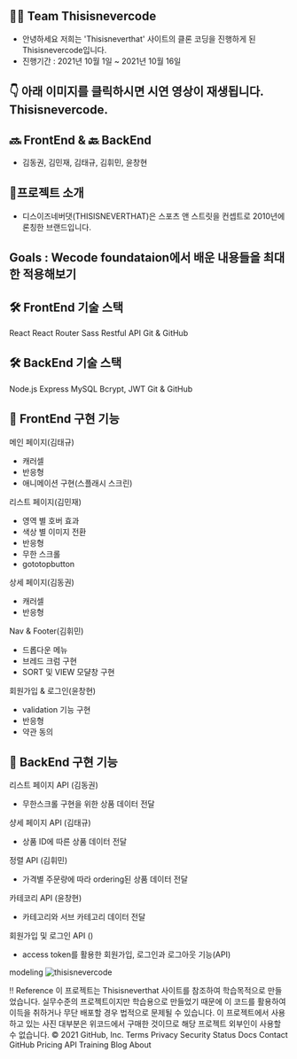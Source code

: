 ## 👨‍💻 Team Thisisnevercode

- 안녕하세요 저희는 'Thisisneverthat' 사이트의 클론 코딩을 진행하게 된 Thisisnevercode입니다.
- 진행기간 : 2021년 10월 1일 ~ 2021년 10월 16일

## 👇 아래 이미지를 클릭하시면 시연 영상이 재생됩니다. Thisisnevercode.

## 🔜 FrontEnd & 🔙 BackEnd

- 김동권, 김민재, 김태규, 김휘민, 윤창현 

## 🌟프로젝트 소개

- 디스이즈네버댓(THISISNEVERTHAT)은 스포츠 앤 스트릿을 컨셉트로 2010년에 론칭한 브랜드입니다. 

## Goals : Wecode foundataion에서 배운 내용들을 최대한 적용해보기

## 🛠 FrontEnd 기술 스택
React
React Router
Sass
Restful API
Git & GitHub

## 🛠 BackEnd 기술 스택
Node.js
Express
MySQL
Bcrypt, JWT
Git & GitHub

## 🌈 FrontEnd 구현 기능

메인 페이지(김태규)
- 캐러셀
- 반응형
- 애니메이션 구현(스플래시 스크린)

리스트 페이지(김민재)
- 영역 별 호버 효과
- 색상 별 이미지 전환
- 반응형
- 무한 스크롤
- gototopbutton 

상세 페이지(김동권)
- 캐러셀
- 반응형

Nav & Footer(김휘민)
- 드롭다운 메뉴
- 브레드 크럼 구현
- SORT 및 VIEW 모댤창 구현


회원가입 & 로그인(윤창현)
- validation 기능 구현
- 반응형
- 약관 동의

## 🌈 BackEnd 구현 기능

리스트 페이지 API (김동권)
- 무한스크롤 구현을 위한 상품 데이터 전달

샹세 페이지 API (김태규)
- 상품 ID에 따른 상품 데이터 전달
 
정렬 API (김휘민)
- 가격별 주문량에 따라 ordering된 상품 데이터 전달

카테코리 API (윤창현)
- 카테고리와 서브 카테고리 데이터 전달

회원가입 및 로그인 API ()
- access token를 활용한 회원가입, 로그인과 로그아웃 기능(API)


modeling
![thisisnevercode](https://user-images.githubusercontent.com/81890292/137630227-ce64a667-bb65-4a43-8b04-dba5f07a4f87.png)


‼️ Reference
이 프로젝트는 Thisisneverthat 사이트를 참조하여 학습목적으로 만들었습니다.
실무수준의 프로젝트이지만 학습용으로 만들었기 때문에 이 코드를 활용하여 이득을 취하거나 무단 배포할 경우 법적으로 문제될 수 있습니다.
이 프로젝트에서 사용하고 있는 사진 대부분은 위코드에서 구매한 것이므로 해당 프로젝트 외부인이 사용할 수 없습니다.
© 2021 GitHub, Inc.
Terms
Privacy
Security
Status
Docs
Contact GitHub
Pricing
API
Training
Blog
About
